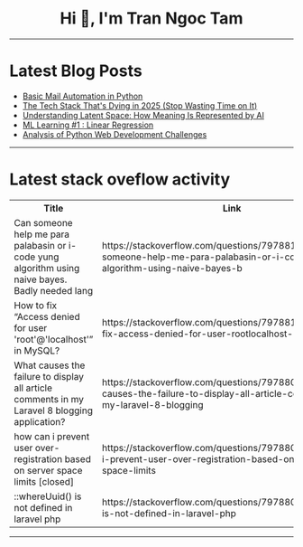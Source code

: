 <h1 align="center">Hi 👋, I'm Tran Ngoc Tam</h1>

---

# Latest Blog Posts 
<!-- BLOG-POST-LIST:START -->
- [Basic Mail Automation in Python](https://dev.to/nazanin_ashrafi/basic-mail-automation-in-python-22ll)
- [The Tech Stack That&#39;s Dying in 2025 &lpar;Stop Wasting Time on It&rpar;](https://dev.to/zakriakhanx/the-tech-stack-thats-dying-in-2025-stop-wasting-time-on-it-1k57)
- [Understanding Latent Space: How Meaning Is Represented by AI](https://dev.to/kaanrkaraman/understanding-latent-space-how-meaning-is-represented-by-ai-35ci)
- [ML Learning #1 : Linear Regression](https://dev.to/thatmlguy/ml-learning-1-linear-regression-hm0)
- [Analysis of Python Web Development Challenges](https://dev.to/ayoubzulfiqar/analysis-of-python-web-development-challenges-1kbg)
<!-- BLOG-POST-LIST:END -->

---

# Latest stack oveflow activity
<table>
  <tr><th>Title</th><th>Link</th></tr>
  <!-- STACKOVERFLOW:START --><tr><td>Can someone help me para palabasin or i-code yung algorithm using naive bayes. Badly needed lang</td><td>https://stackoverflow.com/questions/79788183/can-someone-help-me-para-palabasin-or-i-code-yung-algorithm-using-naive-bayes-b</td></tr><tr><td>How to fix “Access denied for user &#39;root&#39;@&#39;localhost&#39;” in MySQL?</td><td>https://stackoverflow.com/questions/79788182/how-to-fix-access-denied-for-user-rootlocalhost-in-mysql</td></tr><tr><td>What causes the failure to display all article comments in my Laravel 8 blogging application?</td><td>https://stackoverflow.com/questions/79788075/what-causes-the-failure-to-display-all-article-comments-in-my-laravel-8-blogging</td></tr><tr><td>how can i prevent user over-registration based on server space limits [closed]</td><td>https://stackoverflow.com/questions/79788063/how-can-i-prevent-user-over-registration-based-on-server-space-limits</td></tr><tr><td>::whereUuid&lpar;&rpar; is not defined in laravel php</td><td>https://stackoverflow.com/questions/79788030/whereuuid-is-not-defined-in-laravel-php</td></tr><!-- STACKOVERFLOW:END -->
</table>

---


